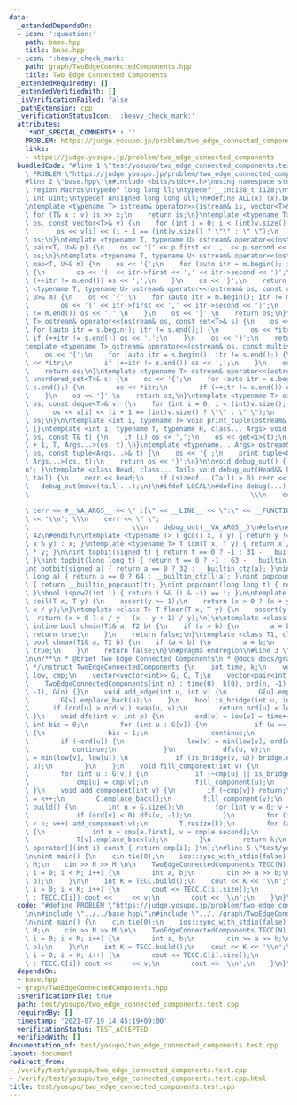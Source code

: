 ```yaml
---
data:
  _extendedDependsOn:
  - icon: ':question:'
    path: base.hpp
    title: base.hpp
  - icon: ':heavy_check_mark:'
    path: graph/TwoEdgeConnectedComponents.hpp
    title: Two Edge Connected Components
  _extendedRequiredBy: []
  _extendedVerifiedWith: []
  _isVerificationFailed: false
  _pathExtension: cpp
  _verificationStatusIcon: ':heavy_check_mark:'
  attributes:
    '*NOT_SPECIAL_COMMENTS*': ''
    PROBLEM: https://judge.yosupo.jp/problem/two_edge_connected_components
    links:
    - https://judge.yosupo.jp/problem/two_edge_connected_components
  bundledCode: "#line 1 \"test/yosupo/two_edge_connected_components.test.cpp\"\n#define\
    \ PROBLEM \"https://judge.yosupo.jp/problem/two_edge_connected_components\"\n\n\
    #line 2 \"base.hpp\"\n#include <bits/stdc++.h>\nusing namespace std;\n#pragma\
    \ region Macros\ntypedef long long ll;\ntypedef __int128_t i128;\ntypedef unsigned\
    \ int uint;\ntypedef unsigned long long ull;\n#define ALL(x) (x).begin(), (x).end()\n\
    \ntemplate <typename T> istream& operator>>(istream& is, vector<T>& v) {\n   \
    \ for (T& x : v) is >> x;\n    return is;\n}\ntemplate <typename T> ostream& operator<<(ostream&\
    \ os, const vector<T>& v) {\n    for (int i = 0; i < (int)v.size(); i++) {\n \
    \       os << v[i] << (i + 1 == (int)v.size() ? \"\" : \" \");\n    }\n    return\
    \ os;\n}\ntemplate <typename T, typename U> ostream& operator<<(ostream& os, const\
    \ pair<T, U>& p) {\n    os << '(' << p.first << ',' << p.second << ')';\n    return\
    \ os;\n}\ntemplate <typename T, typename U> ostream& operator<<(ostream& os, const\
    \ map<T, U>& m) {\n    os << '{';\n    for (auto itr = m.begin(); itr != m.end();)\
    \ {\n        os << '(' << itr->first << ',' << itr->second << ')';\n        if\
    \ (++itr != m.end()) os << ',';\n    }\n    os << '}';\n    return os;\n}\ntemplate\
    \ <typename T, typename U> ostream& operator<<(ostream& os, const unordered_map<T,\
    \ U>& m) {\n    os << '{';\n    for (auto itr = m.begin(); itr != m.end();) {\n\
    \        os << '(' << itr->first << ',' << itr->second << ')';\n        if (++itr\
    \ != m.end()) os << ',';\n    }\n    os << '}';\n    return os;\n}\ntemplate <typename\
    \ T> ostream& operator<<(ostream& os, const set<T>& s) {\n    os << '{';\n   \
    \ for (auto itr = s.begin(); itr != s.end();) {\n        os << *itr;\n       \
    \ if (++itr != s.end()) os << ',';\n    }\n    os << '}';\n    return os;\n}\n\
    template <typename T> ostream& operator<<(ostream& os, const multiset<T>& s) {\n\
    \    os << '{';\n    for (auto itr = s.begin(); itr != s.end();) {\n        os\
    \ << *itr;\n        if (++itr != s.end()) os << ',';\n    }\n    os << '}';\n\
    \    return os;\n}\ntemplate <typename T> ostream& operator<<(ostream& os, const\
    \ unordered_set<T>& s) {\n    os << '{';\n    for (auto itr = s.begin(); itr !=\
    \ s.end();) {\n        os << *itr;\n        if (++itr != s.end()) os << ',';\n\
    \    }\n    os << '}';\n    return os;\n}\ntemplate <typename T> ostream& operator<<(ostream&\
    \ os, const deque<T>& v) {\n    for (int i = 0; i < (int)v.size(); i++) {\n  \
    \      os << v[i] << (i + 1 == (int)v.size() ? \"\" : \" \");\n    }\n    return\
    \ os;\n}\n\ntemplate <int i, typename T> void print_tuple(ostream&, const T&)\
    \ {}\ntemplate <int i, typename T, typename H, class... Args> void print_tuple(ostream&\
    \ os, const T& t) {\n    if (i) os << ',';\n    os << get<i>(t);\n    print_tuple<i\
    \ + 1, T, Args...>(os, t);\n}\ntemplate <typename... Args> ostream& operator<<(ostream&\
    \ os, const tuple<Args...>& t) {\n    os << '{';\n    print_tuple<0, tuple<Args...>,\
    \ Args...>(os, t);\n    return os << '}';\n}\n\nvoid debug_out() { cerr << '\\\
    n'; }\ntemplate <class Head, class... Tail> void debug_out(Head&& head, Tail&&...\
    \ tail) {\n    cerr << head;\n    if (sizeof...(Tail) > 0) cerr << \", \";\n \
    \   debug_out(move(tail)...);\n}\n#ifdef LOCAL\n#define debug(...)           \
    \                                                        \\\n    cerr << \" \"\
    ;                                                                     \\\n   \
    \ cerr << #__VA_ARGS__ << \" :[\" << __LINE__ << \":\" << __FUNCTION__ << \"]\"\
    \ << '\\n'; \\\n    cerr << \" \";                                           \
    \                          \\\n    debug_out(__VA_ARGS__)\n#else\n#define debug(...)\
    \ 42\n#endif\n\ntemplate <typename T> T gcd(T x, T y) { return y != 0 ? gcd(y,\
    \ x % y) : x; }\ntemplate <typename T> T lcm(T x, T y) { return x / gcd(x, y)\
    \ * y; }\n\nint topbit(signed t) { return t == 0 ? -1 : 31 - __builtin_clz(t);\
    \ }\nint topbit(long long t) { return t == 0 ? -1 : 63 - __builtin_clzll(t); }\n\
    int botbit(signed a) { return a == 0 ? 32 : __builtin_ctz(a); }\nint botbit(long\
    \ long a) { return a == 0 ? 64 : __builtin_ctzll(a); }\nint popcount(signed t)\
    \ { return __builtin_popcount(t); }\nint popcount(long long t) { return __builtin_popcountll(t);\
    \ }\nbool ispow2(int i) { return i && (i & -i) == i; }\n\ntemplate <class T> T\
    \ ceil(T x, T y) {\n    assert(y >= 1);\n    return (x > 0 ? (x + y - 1) / y :\
    \ x / y);\n}\ntemplate <class T> T floor(T x, T y) {\n    assert(y >= 1);\n  \
    \  return (x > 0 ? x / y : (x - y + 1) / y);\n}\n\ntemplate <class T1, class T2>\
    \ inline bool chmin(T1& a, T2 b) {\n    if (a > b) {\n        a = b;\n       \
    \ return true;\n    }\n    return false;\n}\ntemplate <class T1, class T2> inline\
    \ bool chmax(T1& a, T2 b) {\n    if (a < b) {\n        a = b;\n        return\
    \ true;\n    }\n    return false;\n}\n#pragma endregion\n#line 3 \"graph/TwoEdgeConnectedComponents.hpp\"\
    \n\n/**\n * @brief Two Edge Connected Components\n * @docs docs/graph/StronglyConnectedComponents.md\n\
    \ */\nstruct TwoEdgeConnectedComponents {\n    int time, k;\n    vector<int> ord,\
    \ low, cmp;\n    vector<vector<int>> G, C, T;\n    vector<pair<int, int>> bridge;\n\
    \    TwoEdgeConnectedComponents(int n) : time(0), k(0), ord(n, -1), low(n), cmp(n,\
    \ -1), G(n) {}\n    void add_edge(int u, int v) {\n        G[u].emplace_back(v);\n\
    \        G[v].emplace_back(u);\n    }\n    bool is_bridge(int u, int v) {\n  \
    \      if (ord[u] > ord[v]) swap(u, v);\n        return ord[u] < low[v];\n   \
    \ }\n    void dfs(int v, int p) {\n        ord[v] = low[v] = time++;\n       \
    \ int bic = 0;\n        for (int u : G[v]) {\n            if (u == p && !bic)\
    \ {\n                bic = 1;\n                continue;\n            }\n    \
    \        if (~ord[u]) {\n                low[v] = min(low[v], ord[u]);\n     \
    \           continue;\n            }\n            dfs(u, v);\n            low[v]\
    \ = min(low[v], low[u]);\n            if (is_bridge(v, u)) bridge.emplace_back(v,\
    \ u);\n        }\n    }\n    void fill_component(int v) {\n        C[cmp[v]].emplace_back(v);\n\
    \        for (int u : G[v]) {\n            if (~cmp[u] || is_bridge(u, v)) continue;\n\
    \            cmp[u] = cmp[v];\n            fill_component(u);\n        }\n   \
    \ }\n    void add_component(int v) {\n        if (~cmp[v]) return;\n        cmp[v]\
    \ = k++;\n        C.emplace_back();\n        fill_component(v);\n    }\n    int\
    \ build() {\n        int n = G.size();\n        for (int v = 0; v < n; v++) {\n\
    \            if (ord[v] < 0) dfs(v, -1);\n        }\n        for (int v = 0; v\
    \ < n; v++) add_component(v);\n        T.resize(k);\n        for (auto e : bridge)\
    \ {\n            int u = cmp[e.first], v = cmp[e.second];\n            T[u].emplace_back(v);\n\
    \            T[v].emplace_back(u);\n        }\n        return k;\n    }\n    int\
    \ operator[](int i) const { return cmp[i]; }\n};\n#line 5 \"test/yosupo/two_edge_connected_components.test.cpp\"\
    \n\nint main() {\n    cin.tie(0);\n    ios::sync_with_stdio(false);\n    int N,\
    \ M;\n    cin >> N >> M;\n\n    TwoEdgeConnectedComponents TECC(N);\n    for (int\
    \ i = 0; i < M; i++) {\n        int a, b;\n        cin >> a >> b;\n        TECC.add_edge(a,\
    \ b);\n    }\n\n    int K = TECC.build();\n    cout << K << '\\n';\n    for (int\
    \ i = 0; i < K; i++) {\n        cout << TECC.C[i].size();\n        for (int v\
    \ : TECC.C[i]) cout << ' ' << v;\n        cout << '\\n';\n    }\n}\n"
  code: "#define PROBLEM \"https://judge.yosupo.jp/problem/two_edge_connected_components\"\
    \n\n#include \"../../base.hpp\"\n#include \"../../graph/TwoEdgeConnectedComponents.hpp\"\
    \n\nint main() {\n    cin.tie(0);\n    ios::sync_with_stdio(false);\n    int N,\
    \ M;\n    cin >> N >> M;\n\n    TwoEdgeConnectedComponents TECC(N);\n    for (int\
    \ i = 0; i < M; i++) {\n        int a, b;\n        cin >> a >> b;\n        TECC.add_edge(a,\
    \ b);\n    }\n\n    int K = TECC.build();\n    cout << K << '\\n';\n    for (int\
    \ i = 0; i < K; i++) {\n        cout << TECC.C[i].size();\n        for (int v\
    \ : TECC.C[i]) cout << ' ' << v;\n        cout << '\\n';\n    }\n}"
  dependsOn:
  - base.hpp
  - graph/TwoEdgeConnectedComponents.hpp
  isVerificationFile: true
  path: test/yosupo/two_edge_connected_components.test.cpp
  requiredBy: []
  timestamp: '2021-07-19 14:45:19+09:00'
  verificationStatus: TEST_ACCEPTED
  verifiedWith: []
documentation_of: test/yosupo/two_edge_connected_components.test.cpp
layout: document
redirect_from:
- /verify/test/yosupo/two_edge_connected_components.test.cpp
- /verify/test/yosupo/two_edge_connected_components.test.cpp.html
title: test/yosupo/two_edge_connected_components.test.cpp
---
```

